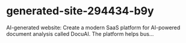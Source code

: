 # generated-site-294434-b9y
AI-generated website: Create a modern SaaS platform for AI-powered document analysis called DocuAI. The platform helps bus...
